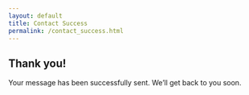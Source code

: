 ```yaml
---
layout: default
title: Contact Success
permalink: /contact_success.html
---
```


<h2>Thank you!</h2>
<p>Your message has been successfully sent. We’ll get back to you soon.</p>

<script>
  const params = new URLSearchParams(window.location.search);
  const name = params.get('name');
  if (name) {
    document.write(`<p>Hello <strong>${name}</strong>, we’ve received your message!</p>`);
  }
</script>

